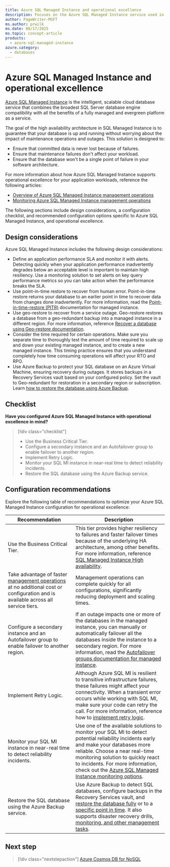 ```yaml
---
title: Azure SQL Managed Instance and operational excellence
description: Focuses on the Azure SQL Managed Instance service used in the Data solution to provide best-practice, configuration recommendations, and design considerations related to Operational Excellence.
author: PageWriter-MSFT
ms.author: prwilk
ms.date: 08/17/2025
ms.topic: concept-article
products:
  - azure-sql-managed-instance
azure.category:
  - databases
---
```


# Azure SQL Managed Instance and operational excellence

[Azure SQL Managed Instance](/azure/azure-sql/managed-instance/sql-managed-instance-paas-overview) is the intelligent, scalable cloud database service that combines the broadest SQL Server database engine compatibility with all the benefits of a fully managed and evergreen platform as a service.

The goal of the high availability architecture in SQL Managed Instance is to guarantee that your database is up and running without worrying about the impact of maintenance operations and outages. This solution is designed to:

- Ensure that committed data is never lost because of failures.
- Ensure that maintenance failures don't affect your workload.
- Ensure that the database won't be a single point of failure in your software architecture.

For more information about how Azure SQL Managed Instance supports operational excellence for your application workloads, reference the following articles:

- [Overview of Azure SQL Managed Instance management operations](/azure/azure-sql/managed-instance/management-operations-overview?branch=master#what-are-management-operations)
- [Monitoring Azure SQL Managed Instance management operations](/azure/azure-sql/managed-instance/management-operations-monitor?branch=master&tabs=azure-portal)

The following sections include design considerations, a configuration checklist, and recommended configuration options specific to Azure SQL Managed Instance, and operational excellence.

## Design considerations

Azure SQL Managed Instance includes the following design considerations:

- Define an application performance SLA and monitor it with alerts. Detecting quickly when your application performance inadvertently degrades below an acceptable level is important to maintain high resiliency. Use a monitoring solution to set alerts on key query performance metrics so you can take action when the performance breaks the SLA.
- Use point-in-time restore to recover from human error. Point-in-time restore returns your database to an earlier point in time to recover data from changes done inadvertently. For more information, read the [Point-in-time-restore (PITR)](/azure/azure-sql/database/recovery-using-backups#point-in-time-restore) documentation for managed instance.
- Use geo-restore to recover from a service outage. Geo-restore restores a database from a geo-redundant backup into a managed instance in a different region. For more information, reference [Recover a database using Geo-restore documentation](/azure/azure-sql/database/auto-failover-group-overview?tabs=azure-powershell).
- Consider the time required for certain operations. Make sure you separate time to thoroughly test the amount of time required to scale up and down your existing managed instance, and to create a new managed instance. This timing practice ensures that you understand completely how time consuming operations will affect your RTO and RPO.
- Use Azure Backup to protect your SQL database on an Azure Virtual Machine, ensuring recovery during outages. It stores backups in a Recovery Services vault based on your configured policy. Set the vault to Geo-redundant for restoration in a secondary region or subscription. Learn [how to restore the database using Azure Backup](/azure/backup/restore-sql-database-azure-vm).

## Checklist

**Have you configured Azure SQL Managed Instance with operational excellence in mind?**

> [!div class="checklist"]
> - Use the Business Critical Tier.
> - Configure a secondary instance and an Autofailover group to enable failover to another region.
> - Implement Retry Logic.
> - Monitor your SQL MI instance in near-real time to detect reliability incidents.
> - Restore the SQL database using  the Azure Backup service.

## Configuration recommendations

Explore the following table of recommendations to optimize your Azure SQL Managed Instance configuration for operational excellence:

|Recommendation|Description|
|--------------|-----------|
|Use the Business Critical Tier.|This tier provides higher resiliency to failures and faster failover times because of the underlying HA architecture, among other benefits. For more information, reference [SQL Managed Instance High availability](/azure/azure-sql/database/high-availability-sla).|
|Take advantage of faster [management operations](/azure/azure-sql/managed-instance/management-operations-overview) at no additional cost or configuration and is available across all service tiers.|Management operations can complete quickly for all configurations, significantly reducing deployment and scaling times.|
|Configure a secondary instance and an Autofailover group to enable failover to another region.|If an outage impacts one or more of the databases in the managed instance, you can manually or automatically failover all the databases inside the instance to a secondary region. For more information, read the [Autofailover groups documentation for managed instance](/azure/azure-sql/database/auto-failover-group-overview?tabs=azure-powershell).|
|Implement Retry Logic.|Although Azure SQL MI is resilient to transitive infrastructure failures, these failures might affect your connectivity. When a transient error occurs while working with SQL MI, make sure your code can retry the call. For more information, reference how to [implement retry logic](/azure/azure-sql/database/troubleshoot-common-connectivity-issues).|
|Monitor your SQL MI instance in near-real time to detect reliability incidents.|Use one of the available solutions to monitor your SQL MI to detect potential reliability incidents early and make your databases more reliable. Choose a near real-time monitoring solution to quickly react to incidents. For more information, check out the [Azure SQL Managed Instance monitoring options](https://techcommunity.microsoft.com/t5/azure-sql/monitoring-options-available-for-azure-sql-managed-instance/ba-p/1065416).
| Restore the SQL database using  the Azure Backup service. | Use Azure Backup to detect SQL databases, configure backups in the Recovery Services vault, and [restore the database fully](/azure/backup/restore-sql-database-azure-vm#restore-a-database) or to a [specific point in time](/azure/backup/restore-sql-database-azure-vm#restore-to-a-time-or-a-recovery-point). It also supports disaster recovery drills, [monitoring, and other management tasks](/azure/backup/manage-monitor-sql-database-backup#monitor-backup-jobs-in-the-portal). |

## Next step

> [!div class="nextstepaction"]
> [Azure Cosmos DB for NoSQL](../cosmos-db.md)

<!-- Updated: August 17, 2025 for Azure Update 496292 -->
